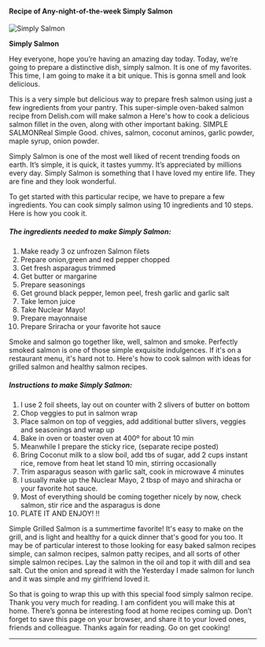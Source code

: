             

#### Recipe of Any-night-of-the-week Simply Salmon

![Simply Salmon](https://img-global.cpcdn.com/recipes/6128479834734592/751x532cq70/simply-salmon-recipe-main-photo.jpg)

**Simply Salmon**

Hey everyone, hope you’re having an amazing day today. Today, we’re going to prepare a distinctive dish, simply salmon. It is one of my favorites. This time, I am going to make it a bit unique. This is gonna smell and look delicious.

This is a very simple but delicious way to prepare fresh salmon using just a few ingredients from your pantry. This super-simple oven-baked salmon recipe from Delish.com will make salmon a Here's how to cook a delicious salmon fillet in the oven, along with other important baking. SIMPLE SALMONReal Simple Good. chives, salmon, coconut aminos, garlic powder, maple syrup, onion powder.

Simply Salmon is one of the most well liked of recent trending foods on earth. It’s simple, it is quick, it tastes yummy. It’s appreciated by millions every day. Simply Salmon is something that I have loved my entire life. They are fine and they look wonderful.

To get started with this particular recipe, we have to prepare a few ingredients. You can cook simply salmon using 10 ingredients and 10 steps. Here is how you cook it.

##### The ingredients needed to make Simply Salmon:

1.  Make ready 3 oz unfrozen Salmon filets
2.  Prepare onion,green and red pepper chopped
3.  Get fresh asparagus trimmed
4.  Get butter or margarine
5.  Prepare seasonings
6.  Get ground black pepper, lemon peel, fresh garlic and garlic salt
7.  Take lemon juice
8.  Take Nuclear Mayo!
9.  Prepare mayonnaise
10.  Prepare Sriracha or your favorite hot sauce

Smoke and salmon go together like, well, salmon and smoke. Perfectly smoked salmon is one of those simple exquisite indulgences. If it's on a restaurant menu, it's hard not to. Here's how to cook salmon with ideas for grilled salmon and healthy salmon recipes.

##### Instructions to make Simply Salmon:

1.  I use 2 foil sheets, lay out on counter with 2 slivers of butter on bottom
2.  Chop veggies to put in salmon wrap
3.  Place salmon on top of veggies, add additional butter slivers, veggies and seasonings and wrap up
4.  Bake in oven or toaster oven at 400º for about 10 min
5.  Meanwhile I prepare the sticky rice, (separate recipe posted)
6.  Bring Coconut milk to a slow boil, add tbs of sugar, add 2 cups instant rice, remove from heat let stand 10 min, stirring occasionally
7.  Trim asparagus season with garlic salt, cook in microwave 4 minutes
8.  I usually make up the Nuclear Mayo, 2 tbsp of mayo and shiracha or your favorite hot sauce.
9.  Most of everything should be coming together nicely by now, check salmon, stir rice and the asparagus is done
10.  PLATE IT AND ENJOY! !!

Simple Grilled Salmon is a summertime favorite! It's easy to make on the grill, and is light and healthy for a quick dinner that's good for you too. It may be of particular interest to those looking for easy baked salmon recipes simple, can salmon recipes, salmon patty recipes, and all sorts of other simple salmon recipes. Lay the salmon in the oil and top it with dill and sea salt. Cut the onion and spread it with the Yesterday I made salmon for lunch and it was simple and my girlfriend loved it.

So that is going to wrap this up with this special food simply salmon recipe. Thank you very much for reading. I am confident you will make this at home. There’s gonna be interesting food at home recipes coming up. Don’t forget to save this page on your browser, and share it to your loved ones, friends and colleague. Thanks again for reading. Go on get cooking!

* * *